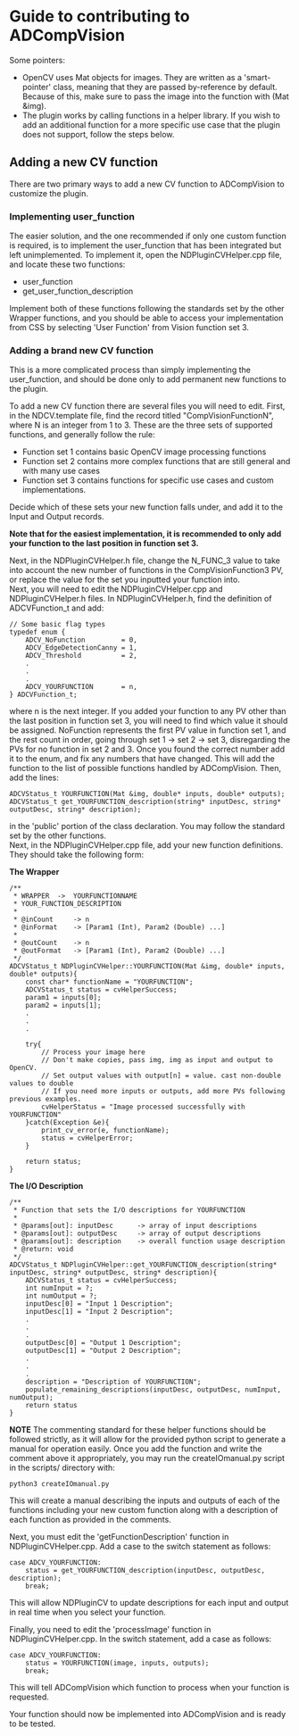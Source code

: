 # Guide to contributing to ADCompVision


Some pointers:  
* OpenCV uses Mat objects for images. They are written as a 'smart-pointer' class, meaning that they are passed
by-reference by default. Because of this, make sure to pass the image into the function with (Mat &img).
* The plugin works by calling functions in a helper library. If you wish to add an additional function for a more specific use case that the plugin does not support, follow the steps below.

## Adding a new CV function

There are two primary ways to add a new CV function to ADCompVision to customize the plugin. 

### Implementing user_function

The easier solution, and the one recommended if only one custom function is required, is to implement the user_function that has been integrated but left unimplemented. To implement it, open the NDPluginCVHelper.cpp file, and locate these two functions:

* user_function
* get_user_function_description

Implement both of these functions following the standards set by the other Wrapper functions, and you should be able to access your implementation from CSS by selecting 'User Function' from Vision function set 3.

### Adding a brand new CV function

This is a more complicated process than simply implementing the user_function, and should be done only to add permanent new functions to the plugin.

To add a new CV function there are several files you will need to edit. First, in the NDCV.template file, find the record titled "CompVisionFunctionN", where N is an integer from 1 to 3. These are the three sets of supported functions, and generally follow the rule:
* Function set 1 contains basic OpenCV image processing functions
* Function set 2 contains more complex functions that are still general and with many use cases
* Function set 3 contains functions for specific use cases and custom implementations.  

Decide which of these sets your new function falls under, and add it to the Input and Output records.   

**Note that for the easiest implementation, it is recommended to only add your function to the last position in function set 3.**  

Next, in the NDPluginCVHelper.h file, change the N_FUNC_3 value to take into account the new number of functions in the CompVisionFunction3 PV, or replace the value for the set you inputted your function into.  
Next, you will need to edit the NDPluginCVHelper.cpp and NDPluginCVHelper.h files. In NDPluginCVHelper.h, find the definition of ADCVFunction_t and add:
```
// Some basic flag types
typedef enum {
    ADCV_NoFunction         = 0,
    ADCV_EdgeDetectionCanny = 1,
    ADCV_Threshold          = 2,
    .
    .
    .
    ADCV_YOURFUNCTION       = n,
} ADCVFunction_t;
```
where n is the next integer. If you added your function to any PV other than the last position in function set 3, you will need to find which value it should be assigned. NoFunction represents the first PV value in function set 1, and the rest count in order, going through set 1 -> set 2 -> set 3, disregarding the PVs for no function in set 2 and 3. Once you found the correct number add it to the enum, and fix any numbers that have changed. This will add the function to the list of possible functions handled by ADCompVision. Then, add the lines:

```
ADCVStatus_t YOURFUNCTION(Mat &img, double* inputs, double* outputs);
ADCVStatus_t get_YOURFUNCTION_description(string* inputDesc, string* outputDesc, string* description);
```
in the 'public' portion of the class declaration. You may follow the standard set by the other functions.   
Next, in the NDPluginCVHelper.cpp file, add your new function definitions. They should take the following form:

**The Wrapper**
```
/**
 * WRAPPER  ->  YOURFUNCTIONNAME
 * YOUR_FUNCTION_DESCRIPTION
 *
 * @inCount     -> n
 * @inFormat    -> [Param1 (Int), Param2 (Double) ...]
 *
 * @outCount    -> n
 * @outFormat   -> [Param1 (Int), Param2 (Double) ...]
 */
ADCVStatus_t NDPluginCVHelper::YOURFUNCTION(Mat &img, double* inputs, double* outputs){
    const char* functionName = "YOURFUNCTION";
    ADCVStatus_t status = cvHelperSuccess;
    param1 = inputs[0];
    param2 = inputs[1];
    .
    .
    .

    try{
        // Process your image here
        // Don't make copies, pass img, img as input and output to OpenCV.
        // Set output values with output[n] = value. cast non-double values to double
        // If you need more inputs or outputs, add more PVs following previous examples.
        cvHelperStatus = "Image processed successfully with YOURFUNCTION"
    }catch(Exception &e){
        print_cv_error(e, functionName);
        status = cvHelperError;
    }

    return status;
}
```
**The I/O Description**
```
/**
 * Function that sets the I/O descriptions for YOURFUNCTION
 * 
 * @params[out]: inputDesc      -> array of input descriptions
 * @params[out]: outputDesc     -> array of output descriptions
 * @params[out]: description    -> overall function usage description
 * @return: void
 */
ADCVStatus_t NDPluginCVHelper::get_YOURFUNCTION_description(string* inputDesc, string* outputDesc, string* description){
    ADCVStatus_t status = cvHelperSuccess;
    int numInput = ?;
    int numOutput = ?;
    inputDesc[0] = "Input 1 Description";
    inputDesc[1] = "Input 2 Description";
    .
    .
    .
    outputDesc[0] = "Output 1 Description";
    outputDesc[1] = "Output 2 Description";
    .
    .
    .
    description = "Description of YOURFUNCTION";
    populate_remaining_descriptions(inputDesc, outputDesc, numInput, numOutput);
    return status
}
```
**NOTE** The commenting standard for these helper functions should be followed strictly, as it will allow for the provided python script to generate a manual for operation easily. Once you add the function and write the comment above it appropriately, you may run the createIOmanual.py script in the scripts/ directory with:
```
python3 createIOmanual.py
```
This will create a manual describing the inputs and outputs of each of the functions including your new custom function along with a description of each function as provided in the comments.  

Next, you must edit the 'getFunctionDescription' function in NDPluginCVHelper.cpp. Add a case to the switch statement as follows:
```
case ADCV_YOURFUNCTION:
    status = get_YOURFUNCTION_description(inputDesc, outputDesc, description);
    break;
```
This will allow NDPluginCV to update descriptions for each input and output in real time when you select your function.

Finally, you need to edit the 'processImage' function in NDPluginCVHelper.cpp. In the switch statement, add a case as follows:

```
case ADCV_YOURFUNCTION:
    status = YOURFUNCTION(image, inputs, outputs);
    break;
```
This will tell ADCompVision which function to process when your function is requested.

Your function should now be implemented into ADCompVision and is ready to be tested.
